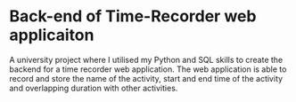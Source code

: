 # Back-end of Time-Recorder web applicaiton
A university project where I utilised my Python and SQL skills to create the backend for a time recorder web application.
The web application is able to record and store the name of the activity, start and end time of the activity and overlapping duration with other activities.
